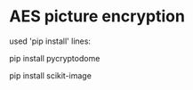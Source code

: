 # AES picture encryption
 
used 'pip install' lines:

pip install pycryptodome

pip install scikit-image
